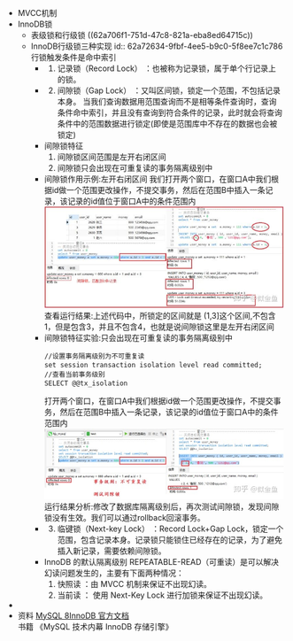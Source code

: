 - MVCC机制
- InnoDB锁
	- 表级锁和行级锁
	  ((62a706f1-751d-47c8-821a-eba8ed64715c))
	- InnoDB行级锁三种实现
	  id:: 62a72634-9fbf-4ee5-b9c0-5f8ee7c1c786
	  行锁触发条件是命中索引
		- 1. 记录锁（Record Lock） ：也被称为记录锁，属于单个行记录上的锁。
		- 2. 间隙锁（Gap Lock） ：又叫区间锁，锁定一个范围，不包括记录本身。
		  当我们查询数据用范围查询而不是相等条件查询时，查询条件命中索引，并且没有查询到符合条件的记录，此时就会将查询条件中的范围数据进行锁定(即使是范围库中不存在的数据也会被锁定)
		- 间隙锁特征
		  1. 间隙锁区间范围是左开右闭区间
		  2. 间隙锁只会出现在可重复读的事务隔离级别中
		- 间隙锁作用示例:左开右闭区间
		  我们打开两个窗口，在窗口A中我们根据id做一个范围更改操作，不提交事务，然后在范围B中插入一条记录，该记录的id值位于窗口A中的条件范围内
		  ![image.png](../assets/image_1655121922806_0.png)
		  查看运行结果:上述代码中，所锁定的区间就是 (1,3]这个区间,不包含1，但是包含3，并且不包含4，也就是说间隙锁这里是左开右闭区间
		- 间隙锁特征实验:只会出现在可重复读的事务隔离级别中
		  ```
		  //设置事务隔离级别为不可重复读
		  set session transaction isolation level read committed;
		  //查看当前事务级别
		  SELECT @@tx_isolation
		  ```
		  打开两个窗口，在窗口A中我们根据id做一个范围更改操作，不提交事务，然后在范围B中插入一条记录，该记录的id值位于窗口A中的条件范围内
		  ![image.png](../assets/image_1655122555564_0.png)
		  运行结果分析:修改了数据库隔离级别后，再次测试间隙锁，发现间隙锁没有生效。我们可以通过rollback回滚事务。
		- 3. 临键锁（Next-key Lock） ：Record Lock+Gap Lock，锁定一个范围，包含记录本身。记录锁只能锁住已经存在的记录，为了避免插入新记录，需要依赖间隙锁。
		- InnoDB 的默认隔离级别 REPEATABLE-READ（可重读）是可以解决幻读问题发生的，主要有下面两种情况：
		  1. 快照读 ：由 MVCC 机制来保证不出现幻读。
		  2. 当前读 ： 使用 Next-Key Lock 进行加锁来保证不出现幻读。
-
- 资料
  [MySQL 8InnoDB 官方文档](https://dev.mysql.com/doc/refman/8.0/en/innodb-storage-engine.html)
  书籍
  《MySQL 技术内幕 InnoDB 存储引擎》